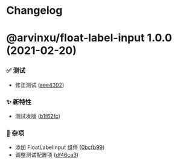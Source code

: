 # Changelog

# @arvinxu/float-label-input 1.0.0 (2021-02-20)


### ✅ 测试

* 修正测试 ([aee4392](https://github.com/arvinxx/components/commit/aee4392))


### ✨ 新特性

* 测试发版 ([b1f62fc](https://github.com/arvinxx/components/commit/b1f62fc))


### 🎫 杂项

* 添加 FloatLabelInput 组件 ([0bcfb99](https://github.com/arvinxx/components/commit/0bcfb99))
* 调整测试配置项 ([df46ca3](https://github.com/arvinxx/components/commit/df46ca3))

